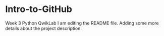 # Intro-to-GitHub
Week 3 Python QwikLab
I am editing the README file. Adding some more details about the project description.
